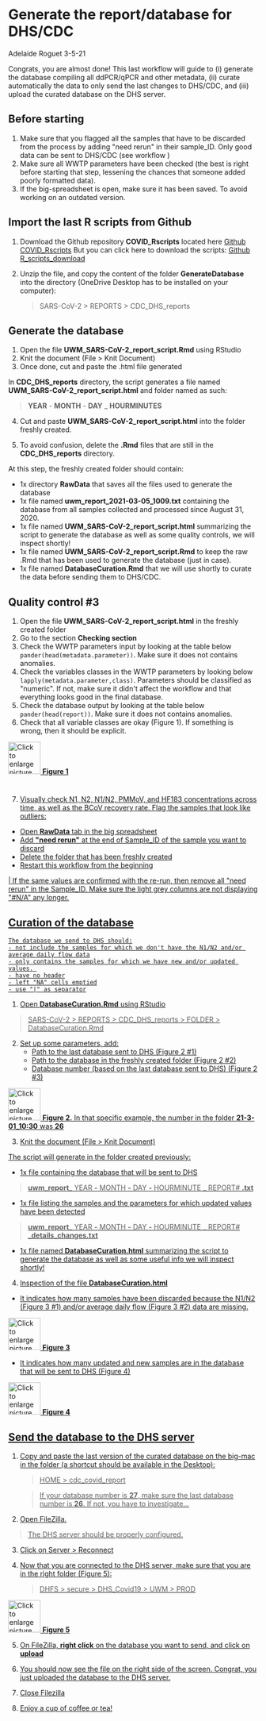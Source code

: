 # Generate the report/database for DHS/CDC

Adelaide Roguet 3-5-21

Congrats, you are almost done! This last workflow will guide to (i) generate the database compiling all ddPCR/qPCR and other metadata, (ii) curate automatically the data to only send the last changes to DHS/CDC, and (iii) upload the curated database on the DHS server.



## Before starting

1. Make sure that you flagged all the samples that have to be discarded from the process by adding "need rerun" in their sample_ID. Only good data can be sent to DHS/CDC (see workflow )
2. Make sure all WWTP parameters have been checked (the best is right before starting that step, lessening the chances that someone added poorly formatted data).
3. If the big-spreadsheet is open, make sure it has been saved. To avoid working on an outdated version.



## Import the last R scripts from Github

1. Download the Github repository **COVID_Rscripts** located here [Github COVID_Rscripts](https://github.com/AnehEf/COVID_Rscripts/)
   But you can click here to download the scripts:
   [Github R_scripts_download](https://github.com/AnehEf/COVID_Rscripts/archive/master.zip)

2. Unzip the file, and copy the content of the folder **GenerateDatabase** into the directory (OneDrive Desktop has to be installed on your computer):

   > SARS-CoV-2 > REPORTS > CDC_DHS_reports



## Generate the database

1. Open the file **UWM_SARS-CoV-2_report_script.Rmd** using RStudio
2. Knit the document (File > Knit Document)
3. Once done, cut and paste the .html file generated 

In **CDC_DHS_reports** directory, the script generates a file named **UWM_SARS-CoV-2_report_script.html** and folder named as such:
> **YEAR** - **MONTH** - **DAY** _ **HOURMINUTES**

4. Cut and paste **UWM_SARS-CoV-2_report_script.html** into the folder freshly created.

5. To avoid confusion, delete the **.Rmd** files that are still in the **CDC_DHS_reports** directory.



At this step, the freshly created folder should contain:

- 1x directory **RawData** that saves all the files used to generate the database
- 1x file named **uwm_report_2021-03-05_1009.txt** containing the database from all samples collected and processed since August 31, 2020.
- 1x file named **UWM_SARS-CoV-2_report_script.html** summarizing the script to generate the database as well as some quality controls, we will inspect shortly!
- 1x file named **UWM_SARS-CoV-2_report_script.Rmd** to keep the raw .Rmd that has been used to generate the database (just in case).
- 1x file named **DatabaseCuration.Rmd** that we will use shortly to curate the data before sending them to DHS/CDC.





## Quality control #3

1. Open the file **UWM_SARS-CoV-2_report_script.html** in the freshly created folder
2. Go to the section **Checking section**
3. Check the WWTP parameters input by looking at the table below ```pander(head(metadata.parameter))```. Make sure it does not contains anomalies.
4. Check the variables classes in the WWTP parameters by looking below ```lapply(metadata.parameter,class)```. Parameters should be classified as "numeric". If not, make sure it didn't affect the workflow and that everything looks good in the final database.
5. Check the database output by looking at the table below ```pander(head(report))```. Make sure it does not contains anomalies.
6. Check that all variable classes are okay (Figure 1). If something is wrong, then it should be explicit.

<a href="https://drive.google.com/uc?export=view&id=1-mnVTlKaMjVfzxMGhvUq2bPyrb5nhvlr"><img src="https://drive.google.com/uc?export=view&id=1-mnVTlKaMjVfzxMGhvUq2bPyrb5nhvlr" style="width: 65px; max-width: 60%; height: auto" title="Click to enlarge picture" />
**Figure 1**
#

7. Visually check N1, N2, N1/N2, PMMoV, and HF183 concentrations across time, as well as the BCoV recovery rate. Flag the samples that look like outliers:
- Open **RawData** tab in the big spreadsheet
- Add **"need rerun"** at the end of Sample_ID of the sample you want to discard
- Delete the folder that has been freshly created
- Restart this workflow from the beginning

| If the same values are confirmed with the re-run, then remove all "need rerun" in the Sample_ID. Make sure the light grey columns are not displaying "#N/A" any longer.




## Curation of the database
```
The database we send to DHS should:
- not include the samples for which we don't have the N1/N2 and/or average daily flow data
- only contains the samples for which we have new and/or updated values. 
- have no header
- left "NA" cells emptied
- use "|" as separator
```




1. Open **DatabaseCuration.Rmd** using RStudio
   
> SARS-CoV-2 > REPORTS > CDC_DHS_reports > FOLDER > DatabaseCuration.Rmd

   

2. Set up some parameters, add: 
   - Path to the last database sent to DHS (Figure 2 #1)
   - Path to the database in the freshly created folder (Figure 2 #2)
   - Database number (based on the last database sent to DHS) (Figure 2 #3)


<a href="https://drive.google.com/uc?export=view&id=1eaTUNhb3yTxFsN9sUrHAr1edFb4sLtpo"><img src="https://drive.google.com/uc?export=view&id=1eaTUNhb3yTxFsN9sUrHAr1edFb4sLtpo" style="width: 65px; max-width: 60%; height: auto" title="Click to enlarge picture" />
**Figure 2.** In that specific example, the number in the folder **21-3-01_10:30** was **26**



3. Knit the document (File > Knit Document)



The script will generate in the folder created previously:
- 1x file containing the database that will be sent to DHS
  
> **uwm_report_** YEAR **-** MONTH **-** DAY **-** HOURMINUTE **_** REPORT# **.txt** 

- 1x file listing the samples and the parameters for which updated values have been detected
  
> **uwm_report_** YEAR **-** MONTH **-** DAY **-** HOURMINUTE **_** REPORT# **_details_changes.txt** 

- 1x file named **DatabaseCuration.html** summarizing the script to generate the database as well as some useful info we will inspect shortly!






4. Inspection of the file **DatabaseCuration.html**
- It indicates how many samples have been discarded because the N1/N2 (Figure 3 #1) and/or average daily flow (Figure 3 #2) data are missing.

<a href="https://drive.google.com/uc?export=view&id=1mFwNjfPqBq6n3d0zRIZlPgOnovSYxkuI"><img src="https://drive.google.com/uc?export=view&id=1mFwNjfPqBq6n3d0zRIZlPgOnovSYxkuI" style="width: 65px; max-width: 60%; height: auto" title="Click to enlarge picture" />
**Figure 3** 


- It indicates how many updated and new samples are in the database that will be sent to DHS (Figure 4)

<a href="https://drive.google.com/uc?export=view&id=1ScoODnt-Gvw_Nbym6koAdMrPD3zLxFZ8"><img src="https://drive.google.com/uc?export=view&id=1ScoODnt-Gvw_Nbym6koAdMrPD3zLxFZ8" style="width: 65px; max-width: 60%; height: auto" title="Click to enlarge picture" />
**Figure 4**



## Send the database to the DHS server

1. Copy and paste the last version of the curated database on the big-mac in the folder (a shortcut should be available in the Desktop):
   > HOME > cdc_covid_report

   > If your database number is **27**, make sure the last database number is **26**. If not, you have to investigate...


2. Open FileZilla. 
   
>The DHS server should be properly configured.

3. Click on Server > Reconnect

4. Now that you are connected to the DHS server, make sure that you are in the right folder (Figure 5):
   
   >  DHFS > secure > DHS_Covid19 > UWM > PROD

<a href="https://drive.google.com/uc?export=view&id=1m5SshZ83YW7j03klZgUaAfVhRF3agxyo"><img src="https://drive.google.com/uc?export=view&id=1m5SshZ83YW7j03klZgUaAfVhRF3agxyo" style="width: 65px; max-width: 60%; height: auto" title="Click to enlarge picture" />
**Figure 5**

5. On FileZilla, **right click** on the database you want to send, and click on **upload**

6. You should now see the file on the right side of the screen. Congrat, you just uploaded the database to the DHS server. 

7. Close Filezilla

8. Enjoy a cup of coffee or tea!



